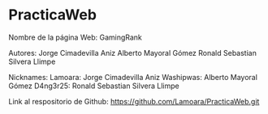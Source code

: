 # PracticaWeb

Nombre de la página Web:
GamingRank

Autores: 
Jorge Cimadevilla Aniz
Alberto Mayoral Gómez
Ronald Sebastian Silvera Llimpe

Nicknames:
Lamoara: Jorge Cimadevilla Aniz
Washipwas: Alberto Mayoral Gómez
D4ng3r25: Ronald Sebastian Silvera Llimpe

Link al respositorio de Github:
https://github.com/Lamoara/PracticaWeb.git